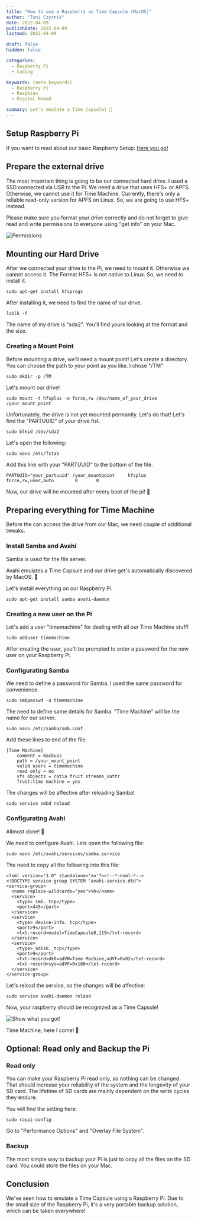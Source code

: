 ```yaml
---
title: "How to use a Raspberry as Time Capsule (MacOS)"
author: "Toni Czyrnik"
date: 2022-04-09
publishDate: 2022-04-09
lastmod: 2022-04-09

draft: false
hidden: false

categories:
  - Raspberry Pi
  - Coding

keywords: (meta keywords)
  - Raspberry Pi
  - Raspbian
  - Digital Nomad

summary: Let's emulate a Time Capsule! 🚀
---
```



## Setup Raspberry Pi

If you want to read about our basic Raspberry Setup: [Here you go!](https://czyrnik.me/blog/how-to-set-up-a-raspberry-pi/)
	
## Prepare the external drive

The most important thing is going to be our connected hard drive. I used a SSD connected via USB to the Pi. We need a drive that uses HFS+ or APFS. Otherwise, we cannot use it for Time Machine. Currently, there's only a reliable read-only version for APFS on Linux. So, we are going to use HFS+ instead. 

Please make sure you format your drive correctly and do not forget to give read and write permissions to everyone using "get info" on your Mac.

![Permissions](./permissions.png)

## Mounting our Hard Drive

After we connected your drive to the Pi, we need to mount it. Otherwise we cannot access it. The Format HFS+ is not native to Linux. So, we need to install it.

	sudo apt-get install hfsprogs

After installing it, we need to find the name of our drive.
	
	lsblk -f

The name of my drive is "sda2". You'll find yours looking at the format and the size.

### Creating a Mount Point

Before mounting a drive, we'll need a mount point! Let's create a directory. You can choose the path to your point as you like. I chose "/TM"

	sudo mkdir -p /TM

Let's mount our drive!
	
	sudo mount -t hfsplus -o force,rw /dev/name_of_your_drive /your_mount_point

Unfortunately, the drive is not yet mounted permantly. Let's do that! Let's find the "PARTUUID" of your drive fist. 

	sudo blkid /dev/sda2
	
Let's open the following:

	sudo nano /etc/fstab

Add this line with your "PARTUUID" to the bottom of the file.

	PARTUUID="your_partuuid" /your_mountpoint     hfsplus force,rw,user,auto        0       0

Now, our drive will be mounted after every boot of the pi! 🤯

## Preparing everything for Time Machine

Before the can access the drive from our Mac, we need couple of additional tweaks.

### Install Samba and Avahi

Samba is used for the file server. 

Avahi emulates a Time Capsule and our drive get's automatically discovered by MacOS. 🔎

Let's install everything on our Raspberry Pi.

	sudo apt-get install samba avahi-daemon

### Creating a new user on the Pi

Let's add a user "timemachine" for dealing with all our Time Machine stuff! 

	sudo adduser timemachine

After creating the user, you'll be prompted to enter a password for the new user on your Raspberry Pi.

### Configurating Samba

We need to define a password for Samba. I used the same password for convenience.

	sudo smbpasswd -a timemachine

The need to define same details for Samba. "Time Machine" will be the name for our server. 

	sudo nano /etc/samba/smb.conf

Add these lines to end of the file:

	[Time Machine]
		comment = Backups
		path = /your_mount_point
		valid users = timemachine
		read only = no
		vfs objects = catia fruit streams_xattr
		fruit:time machine = yes
 
The changes will be affective after reloading Samba!

	sudo service smbd reload

### Configurating Avahi

Allmost done! 🙂

We need to configure Avahi. Lets open the following file:

	sudo nano /etc/avahi/services/samba.service

The need to copy all the following into this file:

	<?xml version="1.0" standalone='no'?><!--*-nxml-*-->
	<!DOCTYPE service-group SYSTEM "avahi-service.dtd">
	<service-group>
	  <name replace-wildcards="yes">%h</name>
	  <service>
	    <type>_smb._tcp</type>
	    <port>445</port>
	  </service>
	  <service>
	    <type>_device-info._tcp</type>
	    <port>9</port>
	    <txt-record>model=TimeCapsule8,119</txt-record>
	  </service>
	  <service>
	    <type>_adisk._tcp</type>
	    <port>9</port>
	    <txt-record>dk0=adVN=Time Machine,adVF=0x82</txt-record>
	    <txt-record>sys=adVF=0x100</txt-record>
	  </service>
	</service-group>

Let's reload the service, so the changes will be affective:

	sudo service avahi-daemon reload

Now, your raspberry should be recognized as a Time Capsule!

![Show what you got!](./time_capsule.png)

Time Machine, here I come! 🚀

## Optional: Read only and Backup the Pi

### Read only

You can make your Raspberry Pi read only, so nothing can be changed. That should increase your reliability of the system and the longevity of your SD card. The lifetime of SD cards are mainly dependent on the write cycles they endure.

You will find the setting here:

	sudo raspi-config
	
Go to "Performance Options" and "Overlay File System".

### Backup

The most simple way to backup your Pi is just to copy all the files on the SD card. You could store the files on your Mac. 

## Conclusion

We've seen how to emulate a Time Capsule using a Raspberry Pi. Due to the small size of the Raspberry Pi, it's a very portable backup solution, which can be taken everywhere!